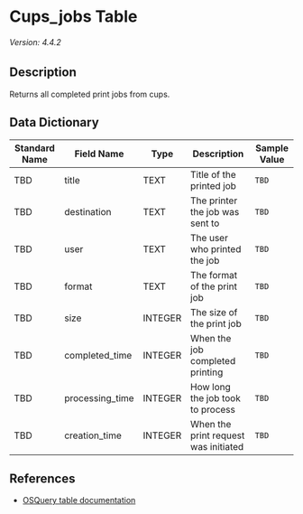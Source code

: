 # Cups_jobs Table
###### Version: 4.4.2

## Description
Returns all completed print jobs from cups.

## Data Dictionary
|Standard Name|Field Name|Type|Description|Sample Value|
|---|---|---|---|---|
|TBD|title|TEXT|Title of the printed job|`TBD`|
|TBD|destination|TEXT|The printer the job was sent to|`TBD`|
|TBD|user|TEXT|The user who printed the job|`TBD`|
|TBD|format|TEXT|The format of the print job|`TBD`|
|TBD|size|INTEGER|The size of the print job|`TBD`|
|TBD|completed_time|INTEGER|When the job completed printing|`TBD`|
|TBD|processing_time|INTEGER|How long the job took to process|`TBD`|
|TBD|creation_time|INTEGER|When the print request was initiated|`TBD`|

## References
* [OSQuery table documentation](https://osquery.io/schema/current#cups_jobs)
